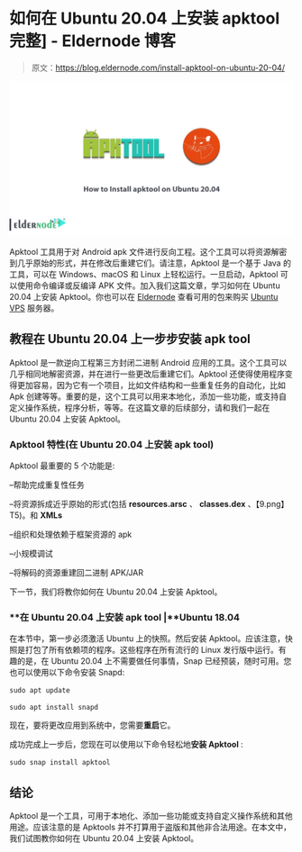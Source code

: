 # 如何在 Ubuntu 20.04 上安装 apktool 完整] - Eldernode 博客

> 原文：<https://blog.eldernode.com/install-apktool-on-ubuntu-20-04/>

![How to Install apktool on Ubuntu 20.04](img/27193200f0f41ed6c3bfd22dcf37b1f4.png)

Apktool 工具用于对 Android apk 文件进行反向工程。这个工具可以将资源解密到几乎原始的形式，并在修改后重建它们。请注意，Apktool 是一个基于 Java 的工具，可以在 Windows、macOS 和 Linux 上轻松运行。一旦启动，Apktool 可以使用命令编译或反编译 APK 文件。加入我们这篇文章，学习如何在 Ubuntu 20.04 上安装 Apktool。你也可以在 [Eldernode](https://eldernode.com/) 查看可用的包来购买 [Ubuntu VPS](https://eldernode.com/ubuntu-vps/) 服务器。

## **教程在 Ubuntu 20.04 上一步步安装 apk tool**

Apktool 是一款逆向工程第三方封闭二进制 Android 应用的工具。这个工具可以几乎相同地解密资源，并在进行一些更改后重建它们。Apktool 还使得使用程序变得更加容易，因为它有一个项目，比如文件结构和一些重复任务的自动化，比如 Apk 创建等等。重要的是，这个工具可以用来本地化，添加一些功能，或支持自定义操作系统，程序分析，等等。在这篇文章的后续部分，请和我们一起在 Ubuntu 20.04 上安装 Apktool。

### **Apktool 特性(在 Ubuntu 20.04 上安装 apk tool)**

Apktool 最重要的 5 个功能是:

–帮助完成重复性任务

–将资源拆成近乎原始的形式(包括 **resources.arsc** 、 **classes.dex** 、【9.png】T5)。和 **XMLs**

–组织和处理依赖于框架资源的 apk

–小规模调试

–将解码的资源重建回二进制 APK/JAR

下一节，我们将教你如何在 Ubuntu 20.04 上安装 Apktool。

### **在 Ubuntu 20.04 上安装 apk tool |****Ubuntu 18.04**

在本节中，第一步必须激活 Ubuntu 上的快照。然后安装 Apktool。应该注意，快照是打包了所有依赖项的程序。这些程序在所有流行的 Linux 发行版中运行。有趣的是，在 Ubuntu 20.04 上不需要做任何事情，Snap 已经预装，随时可用。您也可以使用以下命令安装 Snapd:

```
sudo apt update
```

```
sudo apt install snapd
```

现在，要将更改应用到系统中，您需要**重启**它。

成功完成上一步后，您现在可以使用以下命令轻松地**安装 Apktool** :

```
sudo snap install apktool
```

## 结论

Apktool 是一个工具，可用于本地化、添加一些功能或支持自定义操作系统和其他用途。应该注意的是 Apktools 并不打算用于盗版和其他非合法用途。在本文中，我们试图教你如何在 Ubuntu 20.04 上安装 Apktool。